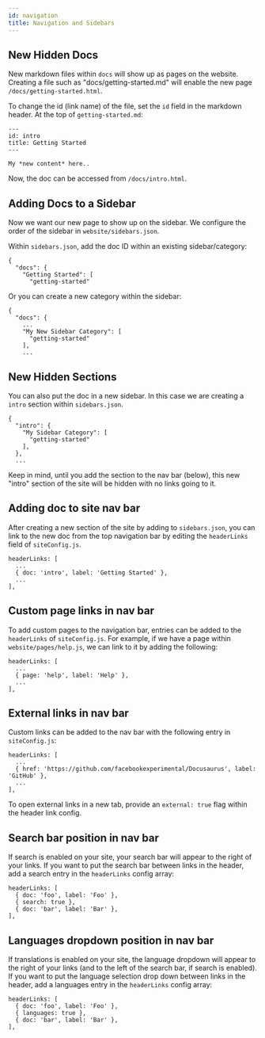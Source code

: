 ```yaml
---
id: navigation
title: Navigation and Sidebars
---
```


## New Hidden Docs

New markdown files within `docs` will show up as pages on the website. Creating a file such as "docs/getting-started.md" will enable the new page `/docs/getting-started.html`.

To change the id (link name) of the file, set the `id` field in the markdown header. At the top of `getting-started.md`:

```
---
id: intro
title: Getting Started
---

My *new content* here..
```

Now, the doc can be accessed from `/docs/intro.html`.


## Adding Docs to a Sidebar

Now we want our new page to show up on the sidebar. We configure the order of the sidebar in `website/sidebars.json`.

Within `sidebars.json`, add the doc ID within an existing sidebar/category:

```
{
  "docs": {
    "Getting Started": [
      "getting-started"
```

Or you can create a new category within the sidebar:

```
{
  "docs": {
    ...
    "My New Sidebar Category": [
      "getting-started"
    ],
    ...
```

## New Hidden Sections

You can also put the doc in a new sidebar. In this case we are creating a `intro` section within `sidebars.json`.

```
{
  "intro": {
    "My Sidebar Category": [
      "getting-started"
    ],
  },
  ...
```

Keep in mind, until you add the section to the nav bar (below), this new "intro" section of the site will be hidden with no links going to it.



## Adding doc to site nav bar

After creating a new section of the site by adding to `sidebars.json`, you can link to the new doc from the top navigation bar by editing the `headerLinks` field of `siteConfig.js`.

```
headerLinks: [
  ...
  { doc: 'intro', label: 'Getting Started' },
  ...
],
```

## Custom page links in nav bar

To add custom pages to the navigation bar, entries can be added to the `headerLinks` of `siteConfig.js`. For example, if we have a page within `website/pages/help.js`, we can link to it by adding the following:

```
headerLinks: [
  ...
  { page: 'help', label: 'Help' },
  ...
],
```

## External links in nav bar

Custom links can be added to the nav bar with the following entry in `siteConfig.js`:

```
headerLinks: [
  ...
  { href: 'https://github.com/facebookexperimental/Docusaurus', label: 'GitHub' },
  ...
],
```

To open external links in a new tab, provide an `external: true` flag within the header link config.

## Search bar position in nav bar

If search is enabled on your site, your search bar will appear to the right of your links. If you want to put the search bar between links in the header, add a search entry in the `headerLinks` config array:

```
headerLinks: [
  { doc: 'foo', label: 'Foo' },
  { search: true },
  { doc: 'bar', label: 'Bar' },
],
```
## Languages dropdown position in nav bar

If translations is enabled on your site, the language dropdown will appear to the right of your links (and to the left of the search bar, if search is enabled). If you want to put the language selection drop down between links in the header, add a languages entry in the `headerLinks` config array:

```
headerLinks: [
  { doc: 'foo', label: 'Foo' },
  { languages: true },
  { doc: 'bar', label: 'Bar' },
],
```
